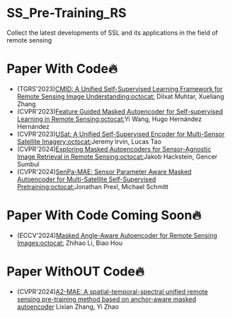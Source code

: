 # SS_Pre-Training_RS
Collect the latest developments of SSL and its applications in the field of remote sensing
# Paper With Code🔥

  + (TGRS'2023)[CMID: A Unified Self-Supervised Learning Framework for Remote Sensing Image Understanding](https://ieeexplore.ieee.org/document/10105625)[:octocat:](https://github.com/NJU-LHRS/official-CMID) Dilxat Muhtar, Xueliang Zhang
  + (CVPR'2023)[Feature Guided Masked Autoencoder for Self-supervised Learning in Remote Sensing](https://arxiv.org/abs/2310.18653)[:octocat:](https://github.com/zhu-xlab/FGMAE)Yi Wang, Hugo Hernández Hernández
  + (CVPR'2023)[USat: A Unified Self-Supervised Encoder for Multi-Sensor Satellite Imagery](https://arxiv.org/abs/2312.02199)[:octocat:](https://github.com/stanfordmlgroup/USat)Jeremy Irvin, Lucas Tao
  + (CVPR'2024)[Exploring Masked Autoencoders for Sensor-Agnostic Image Retrieval in Remote Sensing](https://arxiv.org/abs/2401.07782)[:octocat:](https://github.com/jakhac/CSMAE)Jakob Hackstein, Gencer Sumbul
  + (CVPR'2024)[SenPa-MAE: Sensor Parameter Aware Masked Autoencoder for Multi-Satellite Self-Supervised Pretraining](https://arxiv.org/abs/2408.11000)[:octocat:](https://github.com/JonathanPrexl/SenPa-MAE)Jonathan Prexl, Michael Schmitt


# Paper With Code Coming Soon🔥
  + (ECCV'2024)[Masked Angle-Aware Autoencoder for Remote Sensing Images](https://arxiv.org/abs/2408.01946)[:octocat:](https://github.com/benesakitam/MA3E) Zhihao Li, Biao Hou

# Paper WithOUT Code🔥
  + (CVPR'2024)[A2-MAE: A spatial-temporal-spectral unified remote sensing pre-training method based on anchor-aware masked autoencoder]([https://arxiv.org/abs/2408.01946](https://arxiv.org/abs/2406.08079)) Lixian Zhang, Yi Zhao

